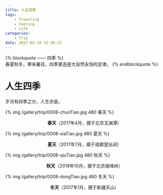 ```yaml
---
title: 人生四季
tags:
	- Traveling
	- Feeling
	- Life
categories:
	- Trip
date: 2017-05-18 15:36:22
---
```


{% blockquote —— 四季 %}  
春夏秋冬，寒来暑往，四季更迭是大自然永恒的定律。
{% endblockquote %} 

<!-- more -->

# 人生四季

岁月有四季之分，人生亦是。

{% img /gallery/trip/0008-chunTian.jpg 480 春天 %}
<p align="center"><b>春天</b>（2017年4月，摄于北京玉渊潭）</p>

{% img /gallery/trip/0008-xiaTian.jpg 480 夏天 %}
<p align="center"><b>夏天</b>（2017年7月，摄于成都望丛祠）</p>

{% img /gallery/trip/0008-qiuTian.jpg 480 秋天 %}
<p align="center"><b>秋天</b>（2019年10月，摄于北京坡峰岭）</p>

{% img /gallery/trip/0008-dongTian.jpg 480 冬天 %}
<p align="center"><b>冬天</b>（2017年1月，摄于新疆天山）</p>
